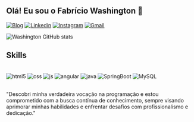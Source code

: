 
## Olá! Eu sou o Fabrício Washington 👋

[![Blog](https://img.shields.io/website?label=MyProfile&style=for-the-badge&url=https://fabriciowashington.vercel.app/)](https://fabriciowashington.vercel.app)
[![Linkedin](https://img.shields.io/badge/LinkedIn-0077B5?style=for-the-badge&logo=linkedin&logoColor=white)](https://www.linkedin.com/in/fabricio-washington-048b172b6/)
[![Instagram](https://img.shields.io/badge/Instagram-E4405F?style=for-the-badge&logo=instagram&logoColor=white)](https://www.instagram.com/washington_fbc/)
[![Gmail](https://img.shields.io/badge/Gmail-D14836?style=for-the-badge&logo=gmail&logoColor=white)](mailto:fabriciowashingtondev@gmail.com)


![Washington GitHub stats]([https://github-readme-stats.vercel.app/api?username=FabricioWashington&show_icons=true&theme=dark](https://fabriciowashington.github.io/profile-landing-page))

## Skills
<div style="display: inline_block"><br/>
<img align="center" alt="html5" src="https://img.shields.io/badge/HTML5-E34F26?style=for-the-badge&logo=html5&logoColor=white"/>
<img align="center" alt="css" src="https://img.shields.io/badge/CSS3-1572B6?style=for-the-badge&logo=css3&logoColor=white"/>
<img align="center" alt="js" src="https://img.shields.io/badge/JavaScript-F7DF1E?style=for-the-badge&logo=javascript&logoColor=black"/>
<img align="center" alt="angular" src="https://img.shields.io/badge/Angular-DD0031?style=for-the-badge&logo=angular&logoColor=white"/>
<img align="center" alt="java" src="https://img.shields.io/badge/Java-ED8B00?style=for-the-badge&logo=openjdk&logoColor=white"/>
<img align="center" alt="SpringBoot" src="https://img.shields.io/badge/Spring-6DB33F?style=for-the-badge&logo=spring&logoColor=white"/>
<img align="center" alt="MySQL" src="https://img.shields.io/badge/MySQL-00000F?style=for-the-badge&logo=mysql&logoColor=white"/>
</div><br/>

"Descobri minha verdadeira vocação na programação e estou comprometido com a busca contínua de conhecimento, sempre visando aprimorar minhas habilidades e enfrentar desafios com profissionalismo e dedicação."


